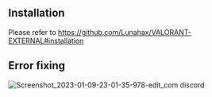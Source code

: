 


## Installation
Please refer to https://github.com/Lunahax/VALORANT-EXTERNAL#installation

## Error fixing
![Screenshot_2023-01-09-23-01-35-978-edit_com discord](https://user-images.githubusercontent.com/114696314/213312048-b5ed6a43-0d60-4c3c-9f06-0b99a699fe80.jpg)
